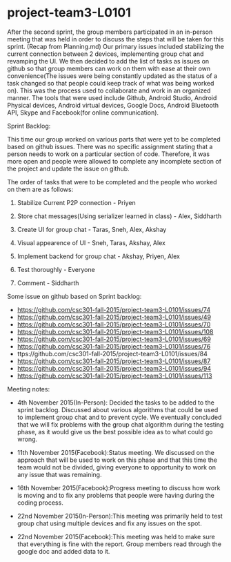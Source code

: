 # project-team3-L0101

After the second sprint, the group members participated in an in-person meeting that was held in order to discuss the steps that will be taken for this sprint. (Recap from Planning.md) Our primary issues included stabilizing the current connection between 2 devices, implementing group chat and revamping the UI. We then decided to add the list of tasks as issues on github so that group members can work on them with ease at their own convenience(The issues were being constantly updated as the status of a task changed so that people could keep track of what was being worked on). This was the process used to collaborate and work in an organized manner. The tools that were used include Github, Android Studio, Android Physical devices, Android virtual devices, Google Docs, Android Bluetooth API, Skype and Facebook(for online communication). 


Sprint Backlog:

This time our group worked on various parts that were yet to be completed based on github issues. There was no specific assignment stating that a person needs to work on a particular section of code. Therefore, it was more open and people were allowed to complete any incomplete section of the project and update the issue on github.

The order of tasks that were to be completed and the people who worked on them are as follows: 

1. Stabilize Current P2P connection - Priyen

2. Store chat messages(Using serializer learned in class) - Alex, Siddharth

3. Create UI for group chat - Taras, Sneh, Alex, Akshay

4. Visual appearence of UI - Sneh, Taras, Akshay, Alex

5. Implement backend for group chat - Akshay, Priyen, Alex

6. Test thoroughly - Everyone

7. Comment - Siddharth

Some issue on github based on Sprint backlog:

* https://github.com/csc301-fall-2015/project-team3-L0101/issues/74 
* https://github.com/csc301-fall-2015/project-team3-L0101/issues/49 
* https://github.com/csc301-fall-2015/project-team3-L0101/issues/70 
* https://github.com/csc301-fall-2015/project-team3-L0101/issues/108 
* https://github.com/csc301-fall-2015/project-team3-L0101/issues/69
* https://github.com/csc301-fall-2015/project-team3-L0101/issues/76 
* ttps://github.com/csc301-fall-2015/project-team3-L0101/issues/84 
* https://github.com/csc301-fall-2015/project-team3-L0101/issues/87 
* https://github.com/csc301-fall-2015/project-team3-L0101/issues/94 
* https://github.com/csc301-fall-2015/project-team3-L0101/issues/113 


Meeting notes:

* 4th November 2015(In-Person): Decided the tasks to be added to the sprint backlog. Discussed about various algorithms that could be used to implement group chat and to prevent cycle. We eventually concluded that we will fix problems with the group chat algorithm during the testing phase, as it would give us the best possible idea as to what could go wrong.

* 11th November 2015(Facebook):Status meeting. We discussed on the approach that will be used to work on this phase and that this time the team would not be divided, giving everyone to opportunity to work on any issue that was remaining.  

* 16th November 2015(Facebook):Progress meeting to discuss how work is moving and to fix any problems that people were having during the coding process.

* 22nd November 2015(In-Person):This meeting was primarily held to test group chat using multiple devices and fix any issues on the spot.

* 22nd November 2015(Facebook):This meeting was held to make sure that everything is fine with the report. Group members read through the google doc and added data to it.
